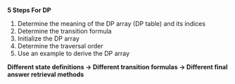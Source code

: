 **5 Steps For DP**
1. Determine the meaning of the DP array (DP table) and its indices
2. Determine the transition formula
3. Initialize the DP array
4. Determine the traversal order
5. Use an example to derive the DP array

**Different state definitions → Different transition formulas → Different final answer retrieval methods**
